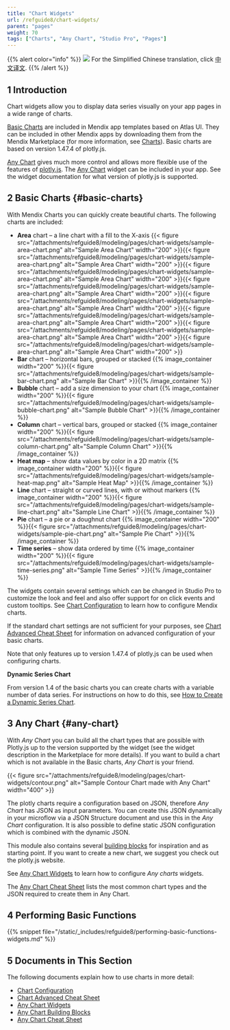 ```yaml
---
title: "Chart Widgets"
url: /refguide8/chart-widgets/
parent: "pages"
weight: 70
tags: ["Charts", "Any Chart", "Studio Pro", "Pages"]
---
```


{{% alert color="info" %}}
<img src="attachments/chinese-translation/china.png" style="display: inline-block; margin: 0" /> For the Simplified Chinese translation, click [中文译文](https://cdn.mendix.tencent-cloud.com/documentation/refguide8/chart-widgets.pdf).
{{% /alert %}}

## 1 Introduction

Chart widgets allow you to display data series visually on your app pages in a wide range of charts.

[Basic Charts](#basic-charts) are included in Mendix app templates based on Atlas UI. They can be included in other Mendix apps by downloading them from the Mendix Marketplace (for more information, see [Charts](/appstore/widgets/charts/)). Basic charts are based on version 1.47.4 of plotly.js.

[Any Chart](#any-chart) gives much more control and allows more flexible use of the features of [plotly.js](https://plot.ly/). The [Any Chart](/appstore/modules/any-chart/) widget can be included in your app. See the widget documentation for what version of plotly.js is supported.

## 2 Basic Charts {#basic-charts}

With Mendix Charts you can quickly create beautiful charts. The following charts are included:

* **Area** chart – a line chart with a fill to the X-axis {{< figure src="/attachments/refguide8/modeling/pages/chart-widgets/sample-area-chart.png" alt="Sample Area Chart"   width="200"  >}}{{< figure src="/attachments/refguide8/modeling/pages/chart-widgets/sample-area-chart.png" alt="Sample Area Chart"   width="200"  >}}{{< figure src="/attachments/refguide8/modeling/pages/chart-widgets/sample-area-chart.png" alt="Sample Area Chart"   width="200"  >}}{{< figure src="/attachments/refguide8/modeling/pages/chart-widgets/sample-area-chart.png" alt="Sample Area Chart"   width="200"  >}}{{< figure src="/attachments/refguide8/modeling/pages/chart-widgets/sample-area-chart.png" alt="Sample Area Chart"   width="200"  >}}{{< figure src="/attachments/refguide8/modeling/pages/chart-widgets/sample-area-chart.png" alt="Sample Area Chart"   width="200"  >}}{{< figure src="/attachments/refguide8/modeling/pages/chart-widgets/sample-area-chart.png" alt="Sample Area Chart"   width="200"  >}}{{< figure src="/attachments/refguide8/modeling/pages/chart-widgets/sample-area-chart.png" alt="Sample Area Chart"   width="200"  >}}
* **Bar** chart – horizontal bars, grouped or stacked {{% image_container width="200" %}}{{< figure src="/attachments/refguide8/modeling/pages/chart-widgets/sample-bar-chart.png" alt="Sample Bar Chart" >}}{{% /image_container %}}
* **Bubble** chart – add a size dimension to your chart {{% image_container width="200" %}}{{< figure src="/attachments/refguide8/modeling/pages/chart-widgets/sample-bubble-chart.png" alt="Sample Bubble Chart" >}}{{% /image_container %}}
* **Column** chart – vertical bars, grouped or stacked {{% image_container width="200" %}}{{< figure src="/attachments/refguide8/modeling/pages/chart-widgets/sample-column-chart.png" alt="Sample Column Chart" >}}{{% /image_container %}}
* **Heat map** – show data values by color in a 2D matrix {{% image_container width="200" %}}{{< figure src="/attachments/refguide8/modeling/pages/chart-widgets/sample-heat-map.png" alt="Sample Heat Map" >}}{{% /image_container %}}
* **Line** chart – straight or curved lines, with or without markers {{% image_container width="200" %}}{{< figure src="/attachments/refguide8/modeling/pages/chart-widgets/sample-line-chart.png" alt="Sample Line Chart" >}}{{% /image_container %}}
* **Pie** chart – a pie or a doughnut chart {{% image_container width="200" %}}{{< figure src="/attachments/refguide8/modeling/pages/chart-widgets/sample-pie-chart.png" alt="Sample Pie Chart" >}}{{% /image_container %}}
* **Time series** – show data ordered by time {{% image_container width="200" %}}{{< figure src="/attachments/refguide8/modeling/pages/chart-widgets/sample-time-series.png" alt="Sample Time Series" >}}{{% /image_container %}}

The widgets contain several settings which can be changed in Studio Pro to customize the look and feel and also offer support for on click events and custom tooltips. See [Chart Configuration](/refguide8/charts-configuration/) to learn how to configure Mendix charts.

If the standard chart settings are not sufficient for your purposes, see [Chart Advanced Cheat Sheet](/refguide8/charts-advanced-cheat-sheet/) for information on advanced configuration of your basic charts.

Note that only features up to version 1.47.4 of plotly.js can be used when configuring charts.

**Dynamic Series Chart**

From version 1.4 of the basic charts you can create charts with a variable number of data series. For instructions on how to do this, see [How to Create a Dynamic Series Chart](/howto8/front-end/charts-dynamic-series/).

## 3 Any Chart {#any-chart}

With *Any Chart* you can build all the chart types that are possible with Plotly.js up to the version supported by the widget (see the widget description in the Marketplace for more details). If you want to build a chart which is not available in the Basic charts, *Any Chart* is your friend.

{{< figure src="/attachments/refguide8/modeling/pages/chart-widgets/contour.png" alt="Sample Contour Chart made with Any Chart"   width="400"  >}}

The plotly charts require a configuration based on JSON, therefore *Any Chart* has JSON as input parameters. You can create this JSON dynamically in your microflow via a JSON Structure document and use this in the *Any Chart* configuration. It is also possible to define static JSON configuration which is combined with the dynamic JSON.

This module also contains several [building blocks](/refguide8/charts-any-building-blocks/) for inspiration and as starting point. If you want to create a new chart, we suggest you check out the plotly.js website.

See [Any Chart Widgets](/refguide8/charts-any-configuration/) to learn how to configure *Any charts* widgets.

The [Any Chart Cheat Sheet](/refguide8/charts-any-cheat-sheet/) lists the most common chart types and the JSON required to create them in Any Chart.

## 4 Performing Basic Functions

{{% snippet file="/static/_includes/refguide8/performing-basic-functions-widgets.md" %}}

## 5 Documents in This Section

The following documents explain how to use charts in more detail:

* [Chart Configuration](/refguide8/charts-configuration/)
* [Chart Advanced Cheat Sheet](/refguide8/charts-advanced-cheat-sheet/)
* [Any Chart Widgets](/refguide8/charts-any-configuration/)
* [Any Chart Building Blocks](/refguide8/charts-any-building-blocks/)
* [Any Chart Cheat Sheet](/refguide8/charts-any-cheat-sheet/)
